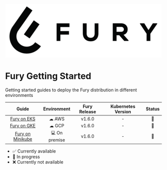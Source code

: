 ![Fury Logo](./utils/images/fury_logo.png)

# Fury Getting Started

Getting started guides to deploy the Fury distribution in different environments

|                     Guide                      |  Environment  | Fury Release | Kubernetes Version |  Status  |
|:----------------------------------------------:|:-------------:|:------------:|:------------------:|:--------:|
|      [Fury on EKS](fury-on-eks/README.md)      |     ☁ AWS     |    v1.6.0    |         -          | :hammer: |
|      [Fury on GKE](fury-on-gke/README.md)      |     ☁ GCP     |    v1.6.0    |         -          | :hammer: |
| [Fury on Minikube](fury-on-minikube/README.md) | 💻 On premise |    v1.6.0    |         -          | :hammer: |

- :white_check_mark: Currently available
- :hammer: In progress
- :x: Currently not available
